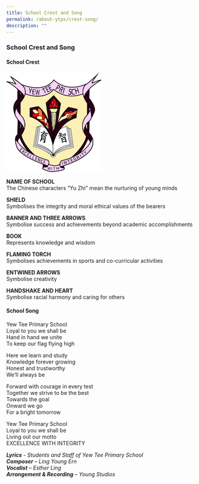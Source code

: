 ```yaml
---
title: School Crest and Song
permalink: /about-ytps/crest-song/
description: ""
---
```

### School Crest and Song

#### School Crest

<img src="/images/YTPS%20Logo_transparent%20bg_color.png" 
     style="width:50%">
		 
**NAME OF SCHOOL** <br>
The Chinese characters “Yu Zhi” mean the nurturing of young minds

**SHIELD** <br>
Symbolises the integrity and moral ethical values of the bearers

**BANNER AND THREE ARROWS** <br>
Symbolise success and achievements beyond academic accomplishments

**BOOK** <br>
Represents knowledge and wisdom

**FLAMING TORCH** <br>
Symbolises achievements in sports and co-curricular activities

**ENTWINED ARROWS** <br>
Symbolise creativity

**HANDSHAKE AND HEART** <br>
Symbolise racial harmony and caring for others

#### School Song
Yew Tee Primary School <br>
Loyal to you we shall be <br>
Hand in hand we unite <br>
To keep our flag flying high <br>

Here we learn and study <br>
Knowledge forever growing <br>
Honest and trustworthy <br>
We’ll always be <br>

Forward with courage in every test <br>
Together we strive to be the best <br>
Towards the goal <br>
Onward we go <br>
For a bright tomorrow <br>

Yew Tee Primary School <br>
Loyal to you we shall be <br>
Living out our motto <br>
EXCELLENCE WITH INTEGRITY

_**Lyrics** \- Students and Staff of Yew Tee Primary School_ <br>
_**Composer** – Ling Young Ern_<br>
_**Vocalist** – Esther Ling_<br>
_**Arrangement & Recording** – Young Studios_